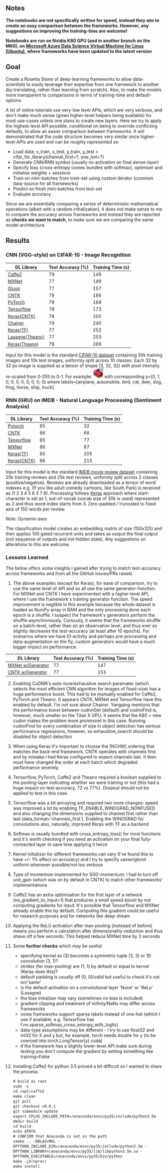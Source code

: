## Notes

**The notebooks are not specifically written for speed, instead they aim to create an easy comparison between the frameworks. However, any suggestions on improving the training-time are welcome!**

**Notebooks are run on Nvidia K80 GPU (and in another branch on the M60), on [Microsoft Azure Data Science Virtual Machine for Linux (Ubuntu)](https://azuremarketplace.microsoft.com/en-us/marketplace/apps/microsoft-ads.linux-data-science-vm-ubuntu?tab=Overview), where frameworks have been updated to the latest version**

## Goal

Create a Rosetta Stone of deep-learning frameworks to allow data-scientists to easily leverage their expertise from one framework to another (by translating, rather than learning from scratch). Also, to make the models more transparent to comparisons in terms of training-time and default-options.

A lot of online tutorials use very-low level APIs, which are very verbose, and don't make much sense (given higher-level helpers being available) for most use-cases unless one plans to create new layers. Here we try to apply the highest-level API possible, conditional on being to override conflicting defaults, to allow an easier comparison between frameworks. It will demonstrated that the code structure becomes very similar once higher-level APIs are used and can be roughly represented as:

- Load data; x_train, x_test, y_train, y_test = cifar_for_library(channel_first=?, one_hot=?)
- Generate CNN/RNN symbol (usually no activation on final dense-layer)
- Specify loss (cross-entropy comes bundles with softmax), optimiser and initialise weights + sessions
- Train on mini-batches from train-set using custom iterator (common data-source for all frameworks)
- Predict on fresh mini-batches from test-set
- Evaluate accuracy

Since we are essentially comparing a series of deterministic mathematical operations (albeit with a random initialization), it does not make sense to me to compare the accuracy across frameworks and instead they are reported as **checks we want to match**, to make sure we are comparing the same model architecture. 

## Results

### CNN (VGG-style) on CIFAR-10 - Image Recognition

| DL Library                               | Test Accuracy (%) | Training Time (s) |
| ---------------------------------------- | ----------------- | ----------------- |
| [Caffe2](Caffe2_CNN.ipynb)             | 79                | 149               | 
| [MXNet](MXNet_CNN.ipynb)      | 77                | 149               |   
| [Gluon](Gluon_CNN.ipynb)      | 77                | 157               |   
| [CNTK](CNTK_CNN.ipynb)           | 78                | 166              |  
| [PyTorch](PyTorch_CNN.ipynb) | 78                | 168              |    
| [Tensorflow](Tensorflow_CNN.ipynb) | 78                | 173               |
| [Keras(CNTK)](Keras_CNTK_CNN.ipynb) | 78          | 200               |
| [Chainer](Chainer_CNN.ipynb)   | 79                | 240               |
| [Keras(TF)](Keras_TF_CNN.ipynb) | 77                | 252               |
| [Lasagne(Theano)](Theano_Lasagne_CNN.ipynb) | 77                | 253               |                 
| [Keras(Theano)](Keras_Theano_CNN.ipynb) | 78          | 269               |

Input for this model is the standard [CIFAR-10 dataset](http://www.cs.toronto.edu/~kriz/cifar.html) containing 50k training images and 10k test images, uniformly split across 10 classes. Each 32 by 32 px image is supplied as a tensor of shape (3, 32, 32) with pixel intensity re-scaled from 0-255 to 0-1. For example: ![automobile](common/automobile10.PNG) with corresponding y=(0, 1, 0, 0, 0, 0, 0, 0, 0, 0) where labels=[airplane, automobile, bird, cat, deer, dog, frog, horse, ship, truck]

### RNN (GRU) on IMDB - Natural Language Processing (Sentiment Analysis)

| DL Library                               | Test Accuracy (%) | Training Time (s) |
| ---------------------------------------- | ----------------- | ----------------- |
| [Pytorch](PyTorch_RNN.ipynb)      | 85                | 32               |  
| [CNTK](CNTK_RNN.ipynb)             | 86                | 66               | 
| [Tensorflow](Tensorflow_RNN.ipynb)      | 85                | 77               |   
| [MXNet](MXNet_RNN.ipynb)      | 86                | 87               |  
| [Keras(TF)](Keras_TF_RNN.ipynb)             | 85                | 205               | 
| [Keras(CNTK)](Keras_CNTK_RNN.ipynb)             | 86                | 215               | 

Input for this model is the standard [IMDB movie review dataset](http://ai.stanford.edu/~amaas/data/sentiment/) containing 25k training reviews and 25k test reviews, uniformly split across 2 classes (positive/negative). Reviews are already downloaded as a tensor of word indexes e.g. (If you like adult comedy cartoons, like South Park) is received as (1 2 3 4 5 6 3 7 8). Processing follows [Keras](https://github.com/fchollet/keras/blob/master/keras/datasets/imdb.py) approach where start-character is set as 1, out-of-vocab (vocab size of 30k is used) represented as 2 and thus word-index starts from 3. Zero-padded / truncated to fixed axis of 150 words per review.

*Note: Dynamix axes*

The classification model creates an embedding matrix of size (150x125) and then applies 100 gated recurrent units and takes as output the final output (not sequence of outputs and not hidden state). Any suggestions on alterations to this are welcome.

### Lessons Learned

The below offers some insights I gained after trying to match test-accuracy across frameworks and from all the GitHub issues/PRs raised.

1. The above examples (except for Keras), for ease of comparison, try to use the same level of API and so all use the same generator-function. For MXNet and CNTK I have experimented with a higher-level API, where I use the framework's training generator function. The speed improvement is neglible in this example because the whole dataset is loaded as NumPy array in RAM and the only processing done each epoch is a shuffle. I suspect the framework's generators perform the shuffle asynchronously. Curiously, it seems that the frameworks shuffle on a batch-level, rather than on an observation level, and thus ever so slightly decreases the test-accuracy (at least after 10 epochs). For scenarios where we have IO activity and perhaps pre-processing and data-augmentation on the fly, custom generators would have a much bigger impact on performance.


| DL Library                               | Test Accuracy (%) | Training Time (s) |
| ---------------------------------------- | ----------------- | ----------------- |
| [MXNet w/Generator](MXNet_CNN_highAPI.ipynb) | 77                | 147               |
| [CNTK w/Generator](CNTK_CNN_highAPI.ipynb) | 77                | 153               |

2. Enabling CuDNN's auto-tune/exhaustive search paramater (which selects the most efficient CNN algorithm for images of fixed-size) has a huge performance boost. This had to be manually enabled for Caffe2, PyTorch and Theano. It appears CNTK, MXNet and Tensorflow have this enabled by default. I'm not sure about Chainer. Yangqing mentions that the performance boost between cudnnGet (default) and cudnnFind is, however, much smaller on the Titan X GPU; it seems that the K80 + new cudnn makes the problem more promininet in this case. Running cudnnFind for every combination of size in object detection has serious performance regressions, however, so exhaustive_search should be disabled for object detection

3. When using Keras it's important to choose the [NCHW] ordering that matches the back-end framework. CNTK operates with channels first and by mistake I had Keras configured to expect channels last. It then must have changed the order at each batch which degraded performance severely.

4. Tensorflow, PyTorch, Caffe2 and Theano required a boolean supplied to the pooling-layer indicating whether we were training or not (this had a huge impact on test-accuracy, 72 vs 77%). Dropout should not be applied to test in this case.

5. Tensorflow was a bit annoying and required two more changes: speed was improved a lot by enabling TF_ENABLE_WINOGRAD_NONFUSED and also changing the dimensions supplied to channel first rather than last (data_format='channels_first'). Enabling the WINOGRAD for convolutions also, naturally, improved Keras with TF as a backend

6. Softmax is usually bundled with cross_entropy_loss() for most functions and it's worth checking if you need an activation on your final fully-connected layer to save time applying it twice

7. Kernel initializer for different frameworks can vary (I've found this to have +/- 1% effect on accuracy) and I try to specify xavier/glorot uniform whenever possible/not too verbose

8. Type of momentum implemented for SGD-momentum; I had to turn off unit_gain (which was on by default in CNTK) to match other frameworks' implementations

9. Caffe2 has an extra optimisation for the first layer of a network (no_gradient_to_input=1) that produces a small speed-boost by not computing gradients for input. It's possible that Tensorflow and MXNet already enable this by default. Computing this gradient could be useful for research purposes and for networks like deep-dream

10. Applying the ReLU activation after max-pooling (insteaad of before) means you perform a calculation after dimensionality-reduction and thus shave off a few seconds. This helped reduce MXNet time by 3 seconds

11. Some **further checks** which may be useful: 
	* specifying kernel as (3) becomes a symmetric tuple (3, 3) or 1D convolution (3, 1)?
	* strides (for max-pooling) are (1, 1) by default or equal to kernel (Keras does this)? 
	* default padding is usually off (0, 0)/valid but useful to check it's not on/'same'
	* is the default activation on a convolutional layer 'None' or 'ReLu' (Lasagne)
	* the bias initializer may vary (sometimes no bias is included)
	* gradient clipping and treatment of inifinty/NaNs may differ across frameworks
	* some frameworks support sparse labels instead of one-hot (which I use if available, e.g. Tensorflow has f.nn.sparse_softmax_cross_entropy_with_logits)
	* data-type assumptions may be different - I try to use float32 and int32 for X and y but, for example, torch needs double for y (to be coerced into torch.LongTensor(y).cuda)
	* if the framework has a slightly lower-level API make sure during testing you don't compute the gradient by setting something like training=False

12. Installing Caffe2 for python 3.5 proved a bit difficult so I wanted to share the process:
	```
	# build as root
	sudo -s
	cd /opt/caffe2
	make clean
	git pull
	git checkout v0.8.1
	git submodule update
	export CPLUS_INCLUDE_PATH=/anaconda/envs/py35/include/python3.5m
	mkdir build
	cd build
	echo $PATH
	# CONFIRM that Anaconda is not in the path
	cmake .. -DBLAS=MKL -DPYTHON_INCLUDE_DIR=/anaconda/envs/py35/include/python3.5m -DPYTHON_LIBRARY=/anaconda/envs/py35/lib/libpython3.5m.so -DPYTHON_EXECUTABLE=/anaconda/envs/py35/bin/python
	make -j$(nproc)
	make install
	```